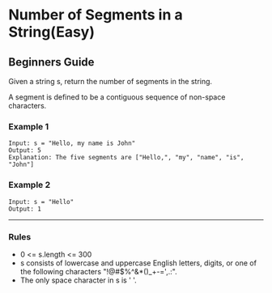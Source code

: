 # Number of Segments in a String(Easy)

## Beginners Guide

Given a string s, return the number of segments in the string.

A segment is defined to be a contiguous sequence of non-space characters.

### Example 1

```go=
Input: s = "Hello, my name is John"
Output: 5
Explanation: The five segments are ["Hello,", "my", "name", "is", "John"]
```

### Example 2

```go=
Input: s = "Hello"
Output: 1
```

---

### Rules

* 0 <= s.length <= 300
* s consists of lowercase and uppercase English letters, digits, or one of the following characters "!@#$%^&*()_+-=',.:".
* The only space character in s is ' '.
